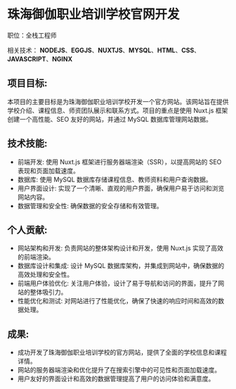 # 珠海御伽职业培训学校官网开发

职位：全栈工程师

相关技术： **NODEJS**、**EGGJS**、**NUXTJS**、**MYSQL**、**HTML**、**CSS**、**JAVASCRIPT**、**NGINX**

## 项目目标:

本项目的主要目标是为珠海御伽职业培训学校开发一个官方网站。该网站旨在提供学校介绍、课程信息、师资团队展示和联系方式。项目的重点是使用 Nuxt.js 框架创建一个高性能、SEO 友好的网站，并通过 MySQL 数据库管理网站数据。

## 技术技能:

- 前端开发: 使用 Nuxt.js 框架进行服务器端渲染（SSR），以提高网站的 SEO 表现和页面加载速度。
- 数据库: 使用 MySQL 数据库存储课程信息、教师资料和用户查询数据。
- 用户界面设计: 实现了一个清晰、直观的用户界面，确保用户易于访问和浏览网站内容。
- 数据管理和安全性: 确保数据的安全存储和有效管理。

## 个人贡献:

- 网站架构和开发: 负责网站的整体架构设计和开发，使用 Nuxt.js 实现了高效的前端渲染。
- 数据库设计和集成: 设计 MySQL 数据库架构，并集成到网站中，确保数据的高效处理和安全性。
- 前端用户体验优化: 关注用户体验，设计了易于导航和访问的界面，提升了网站的整体吸引力。
- 性能优化和测试: 对网站进行了性能优化，确保了快速的响应时间和高效的数据处理。

## 成果:

- 成功开发了珠海御伽职业培训学校的官方网站，提供了全面的学校信息和课程详情。
- 网站的服务器端渲染和优化提升了在搜索引擎中的可见性和页面加载速度。
- 用户友好的界面设计和高效的数据管理提高了用户的访问体验和满意度。
